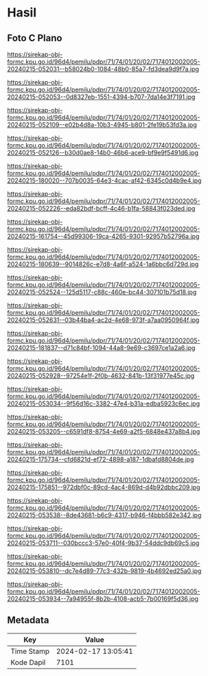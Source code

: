# Hasil

## Foto C Plano

https://sirekap-obj-formc.kpu.go.id/96d4/pemilu/pdpr/71/74/01/20/02/7174012002005-20240215-052031--b58024b0-1084-48b0-85a7-fd3dea9d9f7a.jpg

https://sirekap-obj-formc.kpu.go.id/96d4/pemilu/pdpr/71/74/01/20/02/7174012002005-20240215-052053--0d8327eb-1551-4394-b707-7da14e3f7191.jpg

https://sirekap-obj-formc.kpu.go.id/96d4/pemilu/pdpr/71/74/01/20/02/7174012002005-20240215-052109--e02b4d8a-10b3-4945-b801-2fe19b53fd3a.jpg

https://sirekap-obj-formc.kpu.go.id/96d4/pemilu/pdpr/71/74/01/20/02/7174012002005-20240215-052126--b30d0ae8-14b0-46b6-ace9-bf9e9f5491d6.jpg

https://sirekap-obj-formc.kpu.go.id/96d4/pemilu/pdpr/71/74/01/20/02/7174012002005-20240215-180020--707b0035-64e3-4cac-af42-6345c0d4b9e4.jpg

https://sirekap-obj-formc.kpu.go.id/96d4/pemilu/pdpr/71/74/01/20/02/7174012002005-20240215-052226--eda82bdf-bcff-4c46-b1fa-58843f023ded.jpg

https://sirekap-obj-formc.kpu.go.id/96d4/pemilu/pdpr/71/74/01/20/02/7174012002005-20240215-161754--45d99306-19ca-4265-9301-92957b52796a.jpg

https://sirekap-obj-formc.kpu.go.id/96d4/pemilu/pdpr/71/74/01/20/02/7174012002005-20240215-180639--9014826c-e7d8-4a6f-a524-1a6bbc6d729d.jpg

https://sirekap-obj-formc.kpu.go.id/96d4/pemilu/pdpr/71/74/01/20/02/7174012002005-20240215-052524--125d5117-c88c-460e-bc44-307101b75d18.jpg

https://sirekap-obj-formc.kpu.go.id/96d4/pemilu/pdpr/71/74/01/20/02/7174012002005-20240215-052631--03b44ba4-ac2d-4e68-973f-a7aa0950964f.jpg

https://sirekap-obj-formc.kpu.go.id/96d4/pemilu/pdpr/71/74/01/20/02/7174012002005-20240215-181837--d71c84bf-1094-44a8-9e69-c3697ce1a2a6.jpg

https://sirekap-obj-formc.kpu.go.id/96d4/pemilu/pdpr/71/74/01/20/02/7174012002005-20240215-052928--97254e1f-2f0b-4632-841b-13f31977e45c.jpg

https://sirekap-obj-formc.kpu.go.id/96d4/pemilu/pdpr/71/74/01/20/02/7174012002005-20240215-053034--9f56d16c-3382-47e4-b31a-edba5923c6ec.jpg

https://sirekap-obj-formc.kpu.go.id/96d4/pemilu/pdpr/71/74/01/20/02/7174012002005-20240215-053205--c6591df8-8754-4e69-a2f5-6848e437a8b4.jpg

https://sirekap-obj-formc.kpu.go.id/96d4/pemilu/pdpr/71/74/01/20/02/7174012002005-20240215-175734--cfd6821d-ef72-4898-a187-1dbafd8804de.jpg

https://sirekap-obj-formc.kpu.go.id/96d4/pemilu/pdpr/71/74/01/20/02/7174012002005-20240215-175851--972dbf0c-89cd-4ac4-869d-d4b92dbbc209.jpg

https://sirekap-obj-formc.kpu.go.id/96d4/pemilu/pdpr/71/74/01/20/02/7174012002005-20240215-053538--8de43681-b6c9-4317-b946-f4bbb582e342.jpg

https://sirekap-obj-formc.kpu.go.id/96d4/pemilu/pdpr/71/74/01/20/02/7174012002005-20240215-053711--030bccc3-57e0-40f4-9b37-54ddc9db69c5.jpg

https://sirekap-obj-formc.kpu.go.id/96d4/pemilu/pdpr/71/74/01/20/02/7174012002005-20240215-053810--dc7e4d89-77c3-432b-9819-4b4692ed25a0.jpg

https://sirekap-obj-formc.kpu.go.id/96d4/pemilu/pdpr/71/74/01/20/02/7174012002005-20240215-053934--7a94955f-8b2b-4108-acb5-7b00169f5d36.jpg


## Metadata

| Key        | Value               |
| ---------- | ------------------- |
| Time Stamp | 2024-02-17 13:05:41 |
| Kode Dapil | 7101                |



